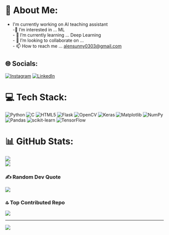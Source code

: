 # 💫 About Me:
- I'm currently working on AI teaching assistant<br> -👀 I’m interested in ... ML<br>- 🌱 I’m currently learning ... Deep Learning<br>- 💞️ I’m looking to collaborate on ... <br>- 📫 How to reach me ... alensunny0303@gmail.com


## 🌐 Socials:
[![Instagram](https://img.shields.io/badge/Instagram-%23E4405F.svg?logo=Instagram&logoColor=white)](https://instagram.com/a.l.e.n._.s.u.n.n.y) [![LinkedIn](https://img.shields.io/badge/LinkedIn-%230077B5.svg?logo=linkedin&logoColor=white)](https://www.linkedin.com/in/alen--sunny/) 

# 💻 Tech Stack:
![Python](https://img.shields.io/badge/python-3670A0?style=for-the-badge&logo=python&logoColor=ffdd54) ![C](https://img.shields.io/badge/c-%2300599C.svg?style=for-the-badge&logo=c&logoColor=white) ![HTML5](https://img.shields.io/badge/html5-%23E34F26.svg?style=for-the-badge&logo=html5&logoColor=white) ![Flask](https://img.shields.io/badge/flask-%23000.svg?style=for-the-badge&logo=flask&logoColor=white) ![OpenCV](https://img.shields.io/badge/opencv-%23white.svg?style=for-the-badge&logo=opencv&logoColor=white) ![Keras](https://img.shields.io/badge/Keras-%23D00000.svg?style=for-the-badge&logo=Keras&logoColor=white) ![Matplotlib](https://img.shields.io/badge/Matplotlib-%23ffffff.svg?style=for-the-badge&logo=Matplotlib&logoColor=black) ![NumPy](https://img.shields.io/badge/numpy-%23013243.svg?style=for-the-badge&logo=numpy&logoColor=white) ![Pandas](https://img.shields.io/badge/pandas-%23150458.svg?style=for-the-badge&logo=pandas&logoColor=white) ![scikit-learn](https://img.shields.io/badge/scikit--learn-%23F7931E.svg?style=for-the-badge&logo=scikit-learn&logoColor=white) ![TensorFlow](https://img.shields.io/badge/TensorFlow-%23FF6F00.svg?style=for-the-badge&logo=TensorFlow&logoColor=white)
# 📊 GitHub Stats:
![](https://github-readme-streak-stats.herokuapp.com/?user=Alen-121&theme=dark&hide_border=false)<br/>
![](https://github-readme-stats.vercel.app/api/top-langs/?username=Alen-121&theme=dark&hide_border=false&include_all_commits=false&count_private=true&layout=compact)

### ✍️ Random Dev Quote
![](https://quotes-github-readme.vercel.app/api?type=horizontal&theme=radical)

### 🔝 Top Contributed Repo
![](https://github-contributor-stats.vercel.app/api?username=Alen-121&limit=5&theme=dark&combine_all_yearly_contributions=true)

---
[![](https://visitcount.itsvg.in/api?id=Alen-121&icon=0&color=0)](https://visitcount.itsvg.in)

<!-- Proudly created with GPRM ( https://gprm.itsvg.in ) -->
